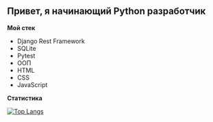 ## Привет, я начинающий Python разработчик

**Мой стек**
* Django Rest Framework
* SQLite
* Pytest
* ООП
* HTML
* CSS
* JavaScript

**Статистика**

[![Top Langs](https://github-readme-stats.vercel.app/api/top-langs/?username=sashamehaev)](https://github.com/anuraghazra/github-readme-stats)

